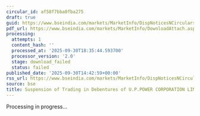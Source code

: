 ```yaml
---
circular_id: af58f7bba0fba275
draft: true
guid: https://www.bseindia.com/markets/MarketInfo/DispNoticesNCirculars.aspx?Noticeid={AACFF3DB-B75E-4EC7-AEF2-90ECCF878909}&noticeno=20250930-92&dt=09/30/2025&icount=92&totcount=114&flag=0
pdf_url: https://www.bseindia.com/markets/MarketInfo/DownloadAttach.aspx?id=20250930-92&attachedId=
processing:
  attempts: 1
  content_hash: ''
  processed_at: '2025-09-30T18:35:44.593700'
  processor_version: '2.0'
  stage: download_failed
  status: failed
published_date: '2025-09-30T14:42:59+00:00'
rss_url: https://www.bseindia.com/markets/MarketInfo/DispNoticesNCirculars.aspx?Noticeid={AACFF3DB-B75E-4EC7-AEF2-90ECCF878909}&noticeno=20250930-92&dt=09/30/2025&icount=92&totcount=114&flag=0
source: bse
title: Suspension of Trading in Debentures of U.P.POWER CORPORATION LIMITED
---
```


Processing in progress...